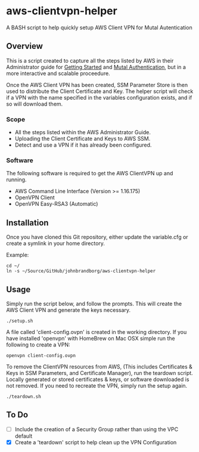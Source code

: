 # aws-clientvpn-helper
A BASH script to help quickly setup AWS Client VPN for Mutal Autentication

## Overview
This is a script created to capture all the steps listed by AWS in their Administrator guide for [Getting Started](https://docs.aws.amazon.com/vpn/latest/clientvpn-admin/cvpn-getting-started.html) and [Mutal Authentication](https://docs.aws.amazon.com/vpn/latest/clientvpn-admin/authentication-authrization.html#mutual), but in a more interactive and scalable proceedure.

Once the AWS Client VPN has been created, SSM Parameter Store is then used to distribute the Client Certificate and Key.  The helper script will check if a VPN with the name specified in the variables configuration exists, and if so will download them.

### Scope
* All the steps listed within the AWS Administrator Guide.
* Uploading the Client Certificate and Keys to AWS SSM.
* Detect and use a VPN if it has already been configured.

### Software
The following software is required to get the AWS ClientVPN up and running.

* AWS Command Line Interface (Version >= 1.16.175)
* OpenVPN Client
* OpenVPN Easy-RSA3 (Automatic)

## Installation

Once you have cloned this Git repository, either update the variable.cfg or create a symlink in your home directory.

Example:
```shell
cd ~/
ln -s ~/Source/GitHub/johnbrandborg/aws-clientvpn-helper
```

## Usage

Simply run the script below, and follow the prompts.  This will create the AWS Client VPN and generate the keys necessary.

```shell
./setup.sh
```

A file called 'client-config.ovpn' is created in the working directory.  If you have installed 'openvpn' with HomeBrew on Mac OSX simple run the following to create a VPN:

```shell
openvpn client-config.ovpn
```

To remove the ClientVPN resources from AWS, (This includes Certificates & Keys in SSM Parameters, and Certificate Manager), run the teardown script.  Locally generated or stored certificates & keys, or software downloaded is not removed.  If you need to recreate the VPN, simply run the setup again.

```shell
./teardown.sh
```

## To Do
- [ ] Include the creation of a Security Group rather than using the VPC default
- [X] Create a 'teardown' script to help clean up the VPN Configuration